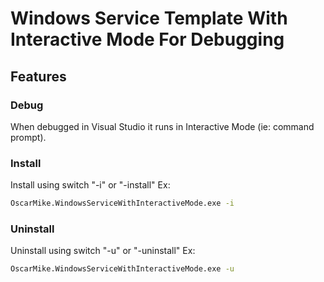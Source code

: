 # Windows Service Template With Interactive Mode For Debugging
## Features
### Debug
When debugged in Visual Studio it runs in Interactive Mode (ie: command prompt).

### Install
Install using switch "-i" or "-install"
Ex:
```sh
OscarMike.WindowsServiceWithInteractiveMode.exe -i
```

### Uninstall
Uninstall using switch "-u" or "-uninstall"
Ex:
```sh
OscarMike.WindowsServiceWithInteractiveMode.exe -u
```

